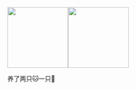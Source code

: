 <img align="" height="137px" src="https://github-readme-stats.vercel.app/api?username=jiaw3i&hide_title=true&hide_border=true&show_icons=true&include_all_commits=true&line_height=21&bg_color=0,EC6C6C,FFD479,FFFC79,73FA79&theme=graywhite&locale=cn" /><img align="" height="137px" src="https://github-readme-stats.vercel.app/api/top-langs/?username=jiaw3i&hide_title=true&hide_border=true&layout=compact&bg_color=0,73FA79,73FDFF,D783FF&theme=graywhite&locale=cn" />


养了两只🐱一只🐶
